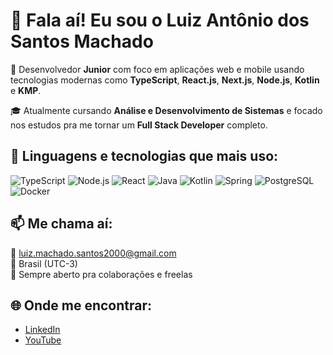 # 👋 Fala aí! Eu sou o Luiz Antônio dos Santos Machado

🎯 Desenvolvedor **Junior** com foco em aplicações web e mobile usando tecnologias modernas como **TypeScript**, **React.js**, **Next.js**, **Node.js**, **Kotlin** e **KMP**.

🎓 Atualmente cursando **Análise e Desenvolvimento de Sistemas** e focado nos estudos pra me tornar um **Full Stack Developer** completo.

## 🧠 Linguagens e tecnologias que mais uso:

![TypeScript](https://img.shields.io/badge/-TypeScript-3178C6?style=for-the-badge&logo=typescript&logoColor=white)
![Node.js](https://img.shields.io/badge/-Node.js-5FA04E?style=for-the-badge&logo=node.js&logoColor=white)
![React](https://img.shields.io/badge/-React-20232A?style=for-the-badge&logo=react&logoColor=61DAFB)
![Java](https://img.shields.io/badge/-Java-007396?style=for-the-badge&logo=java&logoColor=white)
![Kotlin](https://img.shields.io/badge/-Kotlin-7F52FF?style=for-the-badge&logo=kotlin&logoColor=white)
![Spring](https://img.shields.io/badge/-Spring-6DB33F?style=for-the-badge&logo=spring&logoColor=white)
![PostgreSQL](https://img.shields.io/badge/-PostgreSQL-336791?style=for-the-badge&logo=postgresql&logoColor=white)
![Docker](https://img.shields.io/badge/-Docker-2496ED?style=for-the-badge&logo=docker&logoColor=white)


## 📫 Me chama aí:

📧 luiz.machado.santos2000@gmail.com  
📍 Brasil (UTC-3)  
🚀 Sempre aberto pra colaborações e freelas

## 🌐 Onde me encontrar:

- [LinkedIn](https://www.linkedin.com/in/luiz-ant%C3%B4nio-dos-santos-machado-393bb314b/)  
- [YouTube](https://www.youtube.com/@luizmachadodev)
